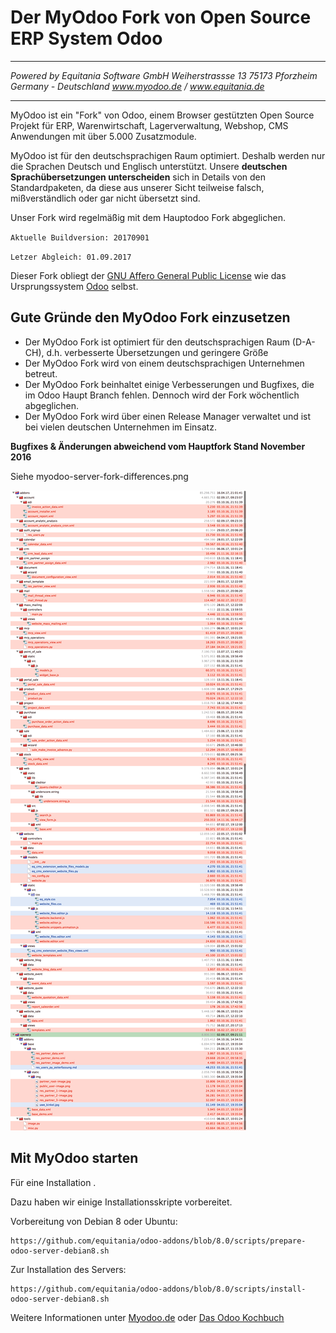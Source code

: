# Der MyOdoo Fork von Open Source ERP System Odoo
----
*Powered by*
*Equitania Software GmbH* 
*Weiherstrassse 13* 
*75173 Pforzheim* 
*Germany - Deutschland* 
*www.myodoo.de / www.equitania.de* 

----


MyOdoo ist ein "Fork" von Odoo, einem Browser gestützten Open Source Projekt für ERP, Warenwirtschaft, Lagerverwaltung, Webshop, CMS Anwendungen mit über 5.000 Zusatzmodule.

MyOdoo ist für den deutschsprachigen Raum optimiert. Deshalb werden nur die Sprachen Deutsch und Englisch unterstützt.
Unsere **deutschen Sprachübersetzungen unterscheiden** sich in Details von den Standardpaketen, da diese aus unserer Sicht teilweise falsch, mißverständlich oder gar nicht übersetzt sind.

Unser Fork wird regelmäßig mit dem Hauptodoo Fork abgeglichen.

`Aktuelle Buildversion: 20170901`

`Letzer Abgleich: 01.09.2017`

Dieser Fork obliegt der <a href="http://www.gnu.org/licenses/licenses.html">GNU Affero General Public License</a> wie das Ursprungssystem <a href="https://www.odoo.com">Odoo</a> selbst.

## Gute Gründe den MyOdoo Fork einzusetzen

- Der MyOdoo Fork ist optimiert für den deutschsprachigen Raum (D-A-CH), d.h. verbesserte Übersetzungen und geringere Größe
- Der MyOdoo Fork wird von einem deutschsprachigen Unternehmen betreut.
- Der MyOdoo Fork beinhaltet einige Verbesserungen und Bugfixes, die im Odoo Haupt Branch fehlen. Dennoch wird der Fork wöchentlich abgeglichen. 
- Der MyOdoo Fork wird über einen Release Manager verwaltet und ist bei vielen deutschen Unternehmen im Einsatz.

**Bugfixes & Änderungen abweichend vom Hauptfork Stand November 2016**

Siehe myodoo-server-fork-differences.png


![image](myodoo-server-fork-differences.png)


Mit MyOdoo starten 
-------------------------
Für eine Installation .

Dazu haben wir einige Installationsskripte vorbereitet.

Vorbereitung von Debian 8 oder Ubuntu:

	https://github.com/equitania/odoo-addons/blob/8.0/scripts/prepare-odoo-server-debian8.sh

Zur Installation des Servers:

	https://github.com/equitania/odoo-addons/blob/8.0/scripts/install-odoo-server-debian8.sh


Weitere Informationen unter <a href="https://www.myoodoo.de">Myodoo.de</a>
oder <a href="https://leanpub.com/odoo-kochbuch">Das Odoo Kochbuch</a>
